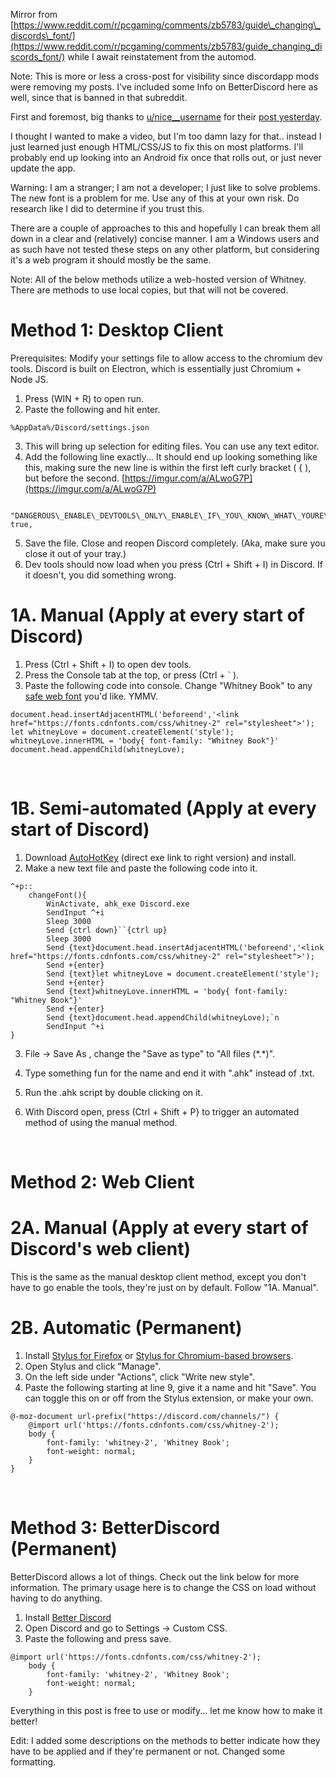 Mirror from [https://www.reddit.com/r/pcgaming/comments/zb5783/guide\_changing\_discords\_font/](https://www.reddit.com/r/pcgaming/comments/zb5783/guide_changing_discords_font/) while I await reinstatement from the automod.

Note: This is more or less a cross-post for visibility since discordapp mods were removing my posts. I've included some Info on BetterDiscord here as well, since that is banned in that subreddit.

First and foremost, big thanks to  [u/nice\_\_username](https://www.reddit.com/user/nice__username/) for their [post yesterday](https://www.reddit.com/r/discordapp/comments/z9v2c2/how_to_change_the_font_back/).

I thought I wanted to make a video, but I'm too damn lazy for that.. instead I just learned just enough HTML/CSS/JS to fix this on most platforms. I'll probably end up looking into an Android fix once that rolls out, or just never update the app.

Warning: I am a stranger; I am not a developer; I just like to solve problems. The new font is a problem for me. Use any of this at your own risk. Do research like I did to determine if you trust this.

There are a couple of approaches to this and hopefully I can break them all down in a clear and (relatively) concise manner. I am a Windows users and as such have not tested these steps on any other platform, but considering it's a web program it should mostly be the same.

Note: All of the below methods utilize a web-hosted version of Whitney. There are methods to use local copies, but that will not be covered.

# Method 1: Desktop Client

Prerequisites: Modify your settings file to allow access to the chromium dev tools. Discord is built on Electron, which is essentially just Chromium + Node JS.

1. Press (WIN + R) to open run.
2. Paste the following and hit enter.
```  
%AppData%/Discord/settings.json
```
3. This will bring up selection for editing files. You can use any text editor.
4. Add the following line exactly... It should end up looking something like this, making sure the new line is within the first left curly bracket ( { ), but before the second. [https://imgur.com/a/ALwoG7P](https://imgur.com/a/ALwoG7P)
```  
 "DANGEROUS\_ENABLE\_DEVTOOLS\_ONLY\_ENABLE\_IF\_YOU\_KNOW\_WHAT\_YOURE\_DOING": true,
```
5. Save the file. Close and reopen Discord completely. (Aka, make sure you close it out of your tray.)
6. Dev tools should now load when you press (Ctrl + Shift  + I) in Discord. If it doesn't, you did something wrong.

# 1A. Manual (Apply at every start of Discord)

1. Press (Ctrl + Shift + I) to open dev tools.
2. Press the Console tab at the top, or press (Ctrl + \` ).
3. Paste the following code into console. Change "Whitney Book" to any [safe web font](https://www.cssfontstack.com/) you'd like. YMMV.
```
document.head.insertAdjacentHTML('beforeend','<link href="https://fonts.cdnfonts.com/css/whitney-2" rel="stylesheet">');
let whitneyLove = document.createElement('style');
whitneyLove.innerHTML = 'body{ font-family: "Whitney Book"}'
document.head.appendChild(whitneyLove);
```

&#x200B;

# 1B. Semi-automated (Apply at every start of Discord)

1. Download [AutoHotKey](https://www.autohotkey.com/download/ahk-install.exe) (direct exe link to right version) and install.
2. Make a new text file and paste the following code into it.  
```
^+p::
	changeFont(){
		WinActivate, ahk_exe Discord.exe
		SendInput ^+i
		Sleep 3000
		Send {ctrl down}``{ctrl up}
		Sleep 3000
		Send {text}document.head.insertAdjacentHTML('beforeend','<link href="https://fonts.cdnfonts.com/css/whitney-2" rel="stylesheet">');
		Send +{enter}
		Send {text}let whitneyLove = document.createElement('style');
		Send +{enter}
		Send {text}whitneyLove.innerHTML = 'body{ font-family: "Whitney Book"}'
		Send +{enter}
		Send {text}document.head.appendChild(whitneyLove);`n
		SendInput ^+i
}
```
3. File -> Save As , change the "Save as type" to "All files (\*.\*)".

4. Type something fun for the name and end it with ".ahk" instead of .txt.

5. Run the .ahk script by double clicking on it.

6. With Discord open, press (Ctrl + Shift + P} to trigger an automated method of using the manual method.

&#x200B;

# Method 2: Web Client 

# 2A. Manual (Apply at every start of Discord's web client)

This is the same as the manual desktop client method, except you don't have to go enable the tools, they're just on by default. Follow "1A. Manual".

# 2B. Automatic (Permanent)

1. Install [Stylus for Firefox](https://addons.mozilla.org/en-US/firefox/addon/styl-us/) or [Stylus for Chromium-based browsers](https://chrome.google.com/webstore/detail/stylus/clngdbkpkpeebahjckkjfobafhncgmne).
2. Open Stylus and click "Manage".
3. On the left side under "Actions", click "Write new style".
4. Paste the following starting at line 9, give it a name and hit "Save". You can toggle this on or off from the Stylus extension, or make your own.
```
@-moz-document url-prefix("https://discord.com/channels/") {
    @import url('https://fonts.cdnfonts.com/css/whitney-2');
    body {
        font-family: 'whitney-2', 'Whitney Book';
        font-weight: normal;
    }
}
```
&#x200B;

# Method 3: BetterDiscord (Permanent)

BetterDiscord allows a lot of things. Check out the link below for more information. The primary usage here is to change the CSS on load without having to do anything.

1. Install [Better Discord](https://betterdiscord.app/)
2. Open Discord and go to Settings -> Custom CSS.
3. Paste the following and press save.
```
@import url('https://fonts.cdnfonts.com/css/whitney-2');
    body {
        font-family: 'whitney-2', 'Whitney Book';
        font-weight: normal;
    }
```

Everything in this post is free to use or modify... let me know how to make it better!

Edit: I added some descriptions on the methods to better indicate how they have to be applied and if they're permanent or not. Changed some formatting.

